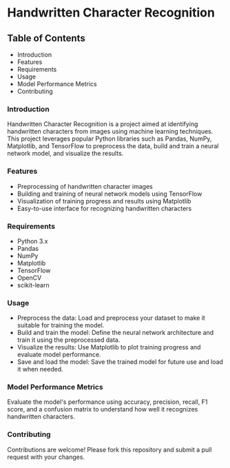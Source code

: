 # Handwritten Character Recognition

## Table of Contents
* Introduction
* Features
* Requirements
* Usage
* Model Performance Metrics
* Contributing

### Introduction
Handwritten Character Recognition is a project aimed at identifying handwritten characters from images using machine learning techniques. This project leverages popular Python libraries such as Pandas, NumPy, Matplotlib, and TensorFlow to preprocess the data, build and train a neural network model, and visualize the results.

### Features
* Preprocessing of handwritten character images
* Building and training of neural network models using TensorFlow
* Visualization of training progress and results using Matplotlib
* Easy-to-use interface for recognizing handwritten characters

### Requirements
* Python 3.x
* Pandas
* NumPy
* Matplotlib
* TensorFlow
* OpenCV
* scikit-learn

### Usage
* Preprocess the data: Load and preprocess your dataset to make it suitable for training the model.
* Build and train the model: Define the neural network architecture and train it using the preprocessed data.
* Visualize the results: Use Matplotlib to plot training progress and evaluate model performance.
* Save and load the model: Save the trained model for future use and load it when needed.

### Model Performance Metrics
Evaluate the model's performance using accuracy, precision, recall, F1 score, and a confusion matrix to understand how well it recognizes handwritten characters.
### Contributing
Contributions are welcome! Please fork this repository and submit a pull request with your changes.
